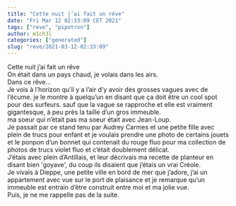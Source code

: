 ```yaml
---
title: "Cette nuit j’ai fait un rêve"
date: "Fri Mar 12 02:33:09 CET 2021"
tags: ["reve", "pipotron"]
author: m1ch3l
categories: ["generated"]
slug: "reve/2021-03-12-02:33:09"
---
```


Cette nuit j’ai fait un rêve<br>
On était dans un pays chaud, je volais dans les airs.<br>
Dans ce rêve...<br>
Je vois à l’horizon qu’il y a l’air d’y avoir des grosses vagues avec de l’écume. je le montre à quelqu’un en disant que ça doit être un cool spot pour des surfeurs. sauf que la vague se rapproche et elle est vraiment gigantesque, à peu près la taille d’un gros immeuble.<br>
ma soeur qui n’était pas ma soeur était avec Jean-Loup.<br>
Je passait par ce stand tenu par Audrey Carmes et une petite fille avec plein de trucs pour enfant et je voulais prendre une photo de certains jouets et le ponpon d’un bonnet qui contenait du rouge fluo pour ma collection de photos de trucs violet fluo et c’était doublement délicat.<br>
J’étais avec plein d’Antillais, et leur décrivais ma recette de planteur en disant bien 'goyave', du coup ils disaient que j’étais un vrai Créole.<br>
Je vivais à Dieppe, une petite ville en bord de mer que j’adore, j’ai un appartement avec vue sur le port de plaisance et je remarque qu’un immeuble est entrain d’être construit entre moi et ma jolie vue.<br>
Puis, je ne me rappelle pas de la suite.<br>
